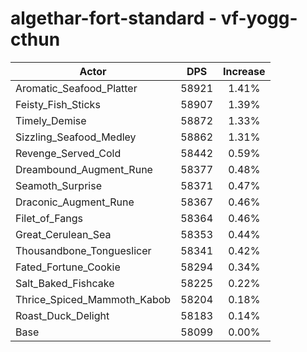 # algethar-fort-standard - vf-yogg-cthun
| Actor | DPS | Increase |
|---|:---:|:---:|
|Aromatic_Seafood_Platter|58921|1.41%|
|Feisty_Fish_Sticks|58907|1.39%|
|Timely_Demise|58872|1.33%|
|Sizzling_Seafood_Medley|58862|1.31%|
|Revenge_Served_Cold|58442|0.59%|
|Dreambound_Augment_Rune|58377|0.48%|
|Seamoth_Surprise|58371|0.47%|
|Draconic_Augment_Rune|58367|0.46%|
|Filet_of_Fangs|58364|0.46%|
|Great_Cerulean_Sea|58353|0.44%|
|Thousandbone_Tongueslicer|58341|0.42%|
|Fated_Fortune_Cookie|58294|0.34%|
|Salt_Baked_Fishcake|58225|0.22%|
|Thrice_Spiced_Mammoth_Kabob|58204|0.18%|
|Roast_Duck_Delight|58183|0.14%|
|Base|58099|0.00%|
